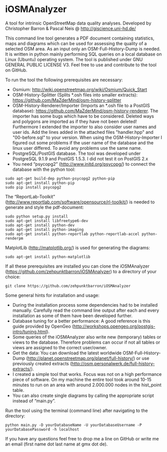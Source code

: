 iOSMAnalyzer
============

A tool for intrinsic OpenStreetMap data quality analyses.
Developed by Christopher Barron & Pascal Neis @ http://giscience.uni-hd.de/

This command line tool generates a PDF document containing statistics, maps and diagrams which can be used for assessing the quality of a selected OSM area. As an input only an OSM-Full-History-Dump is needed. It is written in python mainly performing SQL queries on a local database on Linux (Ubuntu) operating system. The tool is published under GNU GENERAL PUBLIC LICENSE V3. Feel free to use and contribute to the tool on GitHub.

To run the tool the following prerequisites are necessary:

- Osmium: http://wiki.openstreetmap.org/wiki/Osmium/Quick_Start
- OSM-History-Splitter (Splits *.osh files into smaller extracts): https://github.com/MaZderMind/osm-history-splitter
- OSM-History-Renderer/Importer (Imports an *.osh file to a PostGIS database): https://github.com/MaZderMind/osm-history-renderer. The importer has some bugs which have to be considered. Deleted ways and polygons are imported as if they have not been deleted! Furthermore I extended the importer to also consider user names and user ids. Add the lines added in the attached files "handler.hpp" and "00-before.sql" to your version. When using the OSM-History-Importer I figured out some problems if the user name of the database and the linux user differed. To avoid any problems use the same name.
- PostgreSQL/PostGIS database. The tool was developed under PostgreSQL 9.1.9 and PostGIS 1.5.3. I did not test it on PostGIS 2.x
- You need “psycopg2” (http://www.initd.org/psycopg/) to connect the database with the python tool: 

<pre><code>sudo apt-get build-dep python-psycopg2 python-pip
sudo apt-get install python-pip
sudo pip install psycopg2</code></pre>

The “ReportLab-Toolkit” (http://www.reportlab.com/software/opensource/rl-toolkit/) is needed to generate and style the pdf-document:

<pre><code>sudo python setup.py install 
sudo apt-get install libfreetype6-dev
sudo apt-get install python-dev 
sudo apt-get install python-imaging 
sudo apt-get install python-reportlab python-reportlab-accel python-renderpm</code></pre>

MatplotLib (http://matplotlib.org/) is used for generating the diagrams: 
    
<pre><code>sudo apt-get install python-matplotlib</code></pre>

If all these prerequisites are installed you can clone the iOSMAnalyzer (https://github.com/zehpunktbarron/iOSMAnalyzer) to a directory of your choice:

<pre><code>git clone https://github.com/zehpunktbarron/iOSMAnalyzer</code></pre>

Some general hints for installation and usage:

- During the installation process some dependencies had to be installed manually. Carefully read the command line output after each and every installation as some of them have been developed further.
- Database tuning for a better performance: A good reference is this guide provided by OpenGeo (http://workshops.opengeo.org/postgis-intro/tuning.html).
- Some queries of the iOSMAnalyzer also write new (temporary) tables or views to the database. Therefore problems can occur if not all tables or views are assigned to the correct user/owner.
- Get the data: You can download the latest worldwide OSM-Full-History-Dump (http://planet.openstreetmap.org/planet/full-history/) or use previously created extracts (http://osm.personalwerk.de/full-history-extracts/).
- I created a simple tool that works. Focus was not on a high performance piece of software. On my machine the entire tool took around 10-15 minutes to run on an area with around 2.000.000 nodes in the hist_point table.
- You can also create single diagrams by calling the appropriate script instead of “main.py”. 

Run the tool using the terminal (command line) after navigating to the directory:

<pre><code>python main.py -D yourDatabaseName -U yourDatabaseUsername -P yourDatabasePassword -h localhost</code></pre>

If you have any questions feel free to drop me a line on GitHub or write me an email (first name dot last name at gmx dot de). 
